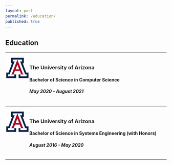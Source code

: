 ```yaml
---
layout: post
permalink: /education/
published: true
---
```


Education
---------
---

<div style="display: flex;">
<div>
  <img src="/assets/images/ua.png" alt="UA" width="75"/>
</div>

<div>
  <h3> The University of Arizona </h3>
  <h4> Bachelor of Science in Computer Science </h4>
  <h5> May 2020 - August 2021 </h5>
</div>
</div>

---

<div style="display: flex;">
<div>
  <img src="/assets/images/ua.png" alt="UA" width="75"/>
</div>

<div>
  <h3> The University of Arizona </h3>
  <h4> Bachelor of Science in Systems Engineering (with Honors) </h4>
  <h5> August 2016 - May 2020 </h5>
</div>
</div>


---
